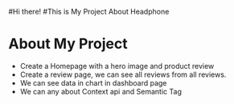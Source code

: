#Hi there! 
#This is My Project About Headphone

# About My Project
 - Create a Homepage with a hero image and product review
 - Create a review page, we can see all reviews from all reviews.
 - We can see data in chart in dashboard page
 - We can any about Context api and Semantic Tag